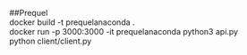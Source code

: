 ##Prequel  
docker build -t prequelanaconda .  
docker run -p 3000:3000 -it prequelanaconda python3 api.py  
python client/client.py
